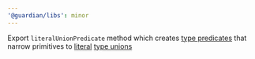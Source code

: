 ```yaml
---
'@guardian/libs': minor
---
```


Export `literalUnionPredicate` method which creates
[type predicates](https://www.typescriptlang.org/docs/handbook/2/narrowing.html#using-type-predicates)
that narrow primitives to
[literal](https://www.typescriptlang.org/docs/handbook/2/everyday-types.html#literal-types) [type unions](https://www.typescriptlang.org/docs/handbook/2/everyday-types.html#union-types)
